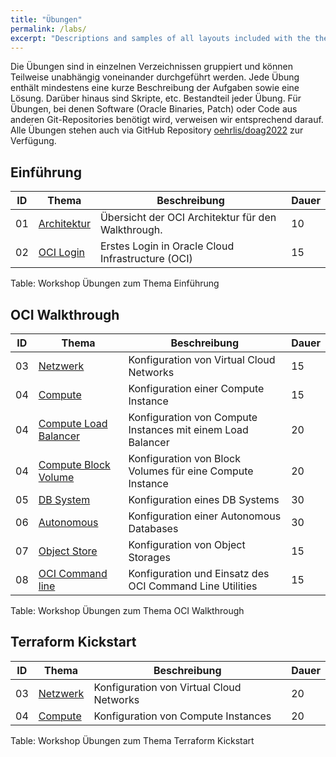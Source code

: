 ```yaml
---
title: "Übungen"
permalink: /labs/
excerpt: "Descriptions and samples of all layouts included with the theme and how to best use them."
---
```



<!-- markdownlint-configure-file { "MD013": { "tables": false } } -->
Die Übungen sind in einzelnen Verzeichnissen gruppiert und können Teilweise
unabhängig voneinander durchgeführt werden. Jede Übung enthält mindestens eine kurze
Beschreibung der Aufgaben sowie eine Lösung. Darüber hinaus sind Skripte, etc.
Bestandteil jeder Übung. Für Übungen, bei denen Software (Oracle Binaries, Patch)
oder Code aus anderen Git-Repositories benötigt wird, verweisen wir entsprechend
darauf. Alle Übungen stehen auch via GitHub Repository [oehrlis/doag2022](https://github.com/oehrlis/doag2022)
zur Verfügung.

## Einführung

| ID | Thema                                    | Beschreibung                                             | Dauer |
|----|------------------------------------------|----------------------------------------------------------|-------|
| 01 | [Architektur](ex01/1x01-Architecture.md) | Übersicht der OCI Architektur für den Walkthrough.       | 10    |
| 02 | [OCI Login](ex01/1x02-Login.md)          | Erstes Login in Oracle Cloud Infrastructure (OCI)        | 15    |

Table: Workshop Übungen zum Thema Einführung

## OCI Walkthrough

| ID | Thema                                                      | Beschreibung                                                | Dauer |
|----|------------------------------------------------------------|-------------------------------------------------------------|-------|
| 03 | [Netzwerk](ex01/1x03-Network.md)                           | Konfiguration von Virtual Cloud Networks                    | 15    |
| 04 | [Compute](ex01/1x04-Compute-Basic.md)                      | Konfiguration einer Compute Instance                        | 15    |
| 04 | [Compute Load Balancer](ex01/1x04-Compute-LoadBalancer.md) | Konfiguration von Compute Instances mit einem Load Balancer | 20    |
| 04 | [Compute Block Volume](ex01/1x04-Compute-BlockVolume.md)   | Konfiguration von Block Volumes für eine Compute Instance   | 20    |
| 05 | [DB System](ex01/1x05-Database.md)                         | Konfiguration eines DB Systems                              | 30    |
| 06 | [Autonomous](ex01/1x05-Database.md)                        | Konfiguration einer Autonomous Databases                    | 30    |
| 07 | [Object Store](ex01/0x06-Autonomous.md)                    | Konfiguration von Object Storages                           | 15    |
| 08 | [OCI Command line](ex01/0x08-OCI-CLI.md)                   | Konfiguration und Einsatz des OCI Command Line Utilities    | 15    |

Table: Workshop Übungen zum Thema OCI Walkthrough

## Terraform Kickstart

| ID | Thema                                    | Beschreibung                                             | Dauer |
|----|------------------------------------------|----------------------------------------------------------|-------|
| 03 | [Netzwerk](ex02/1x03-Network.md)         | Konfiguration von Virtual Cloud Networks                 | 20    |
| 04 | [Compute](ex02/0x04-Compute.md)          | Konfiguration von Compute Instances                      | 20    |

Table: Workshop Übungen zum Thema Terraform Kickstart
